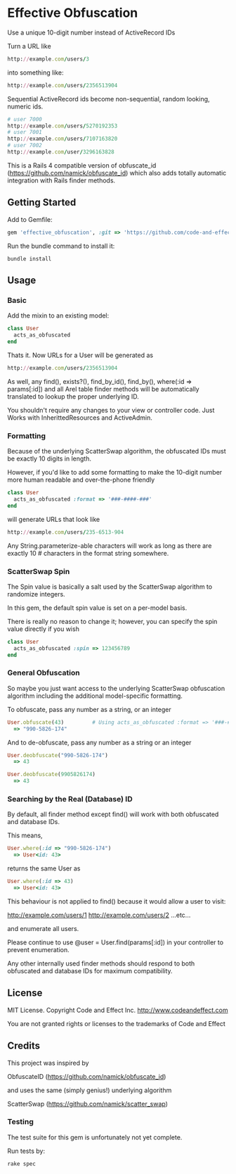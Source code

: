 # Effective Obfuscation

Use a unique 10-digit number instead of ActiveRecord IDs

Turn a URL like

```ruby
http://example.com/users/3
```

into something like:

```ruby
http://example.com/users/2356513904
```

Sequential ActiveRecord ids become non-sequential, random looking, numeric ids.

```ruby
# user 7000
http://example.com/users/5270192353
# user 7001
http://example.com/users/7107163820
# user 7002
http://example.com/user/3296163828
```

This is a Rails 4 compatible version of obfuscate_id (https://github.com/namick/obfuscate_id) which also adds totally automatic integration with Rails finder methods.


## Getting Started

Add to Gemfile:

```ruby
gem 'effective_obfuscation', :git => 'https://github.com/code-and-effect/effective_obfuscation.git'
```

Run the bundle command to install it:

```console
bundle install
```

## Usage

### Basic

Add the mixin to an existing model:

```ruby
class User
  acts_as_obfuscated
end
```

Thats it.  Now URLs for a User will be generated as

```ruby
http://example.com/users/2356513904
```

As well, any find(), exists?(), find_by_id(), find_by(), where(:id => params[:id]) and all Arel table finder methods will be automatically translated to lookup the proper underlying ID.

You shouldn't require any changes to your view or controller code. Just Works with InherittedResources and ActiveAdmin.

### Formatting

Because of the underlying ScatterSwap algorithm, the obfuscated IDs must be exactly 10 digits in length.

However, if you'd like to add some formatting to make the 10-digit number more human readable and over-the-phone friendly

```ruby
class User
  acts_as_obfuscated :format => '###-####-###'
end
```

will generate URLs that look like

```ruby
http://example.com/users/235-6513-904
```

Any String.parameterize-able characters will work as long as there are exactly 10 # characters in the format string somewhere.


### ScatterSwap Spin

The Spin value is basically a salt used by the ScatterSwap algorithm to randomize integers.

In this gem, the default spin value is set on a per-model basis.

There is really no reason to change it; however, you can specify the spin value directly if you wish

```ruby
class User
  acts_as_obfuscated :spin => 123456789
end
```

### General Obfuscation

So maybe you just want access to the underlying ScatterSwap obfuscation algorithm including the additional model-specific formatting.

To obfuscate, pass any number as a string, or an integer

```ruby
User.obfuscate(43)         # Using acts_as_obfuscated :format => '###-####-###'
  => "990-5826-174"
```

And to de-obfuscate, pass any number as a string or an integer

```ruby
User.deobfuscate("990-5826-174")
  => 43

User.deobfuscate(9905826174)
  => 43
```

### Searching by the Real (Database) ID

By default, all finder method except find() will work with both obfuscated and database IDs.

This means,

```ruby
User.where(:id => "990-5826-174")
  => User<id: 43>
```

returns the same User as

```ruby
User.where(:id => 43)
  => User<id: 43>
```

This behaviour is not applied to find() because it would allow a user to visit:

http://example.com/users/1
http://example.com/users/2
...etc...

and enumerate all users.

Please continue to use @user = User.find(params[:id]) in your controller to prevent enumeration.

Any other internally used finder methods should respond to both obfuscated and database IDs for maximum compatibility.

## License

MIT License.  Copyright Code and Effect Inc. http://www.codeandeffect.com

You are not granted rights or licenses to the trademarks of Code and Effect


## Credits

This project was inspired by

ObfuscateID (https://github.com/namick/obfuscate_id)

and uses the same (simply genius!) underlying algorithm

ScatterSwap (https://github.com/namick/scatter_swap)


### Testing

The test suite for this gem is unfortunately not yet complete.

Run tests by:

```ruby
rake spec
```
